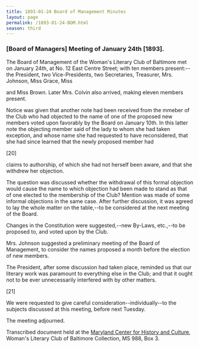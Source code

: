 ```yaml
---
title: 1893-01-24 Board of Management Minutes
layout: page
permalink: /1893-01-24-BOM.html
season: third
---
```

### [Board of Managers] Meeting of January 24th [1893].

The Board of Management of the Woman's Literary Club of Baltimore met on January 24th, at No. 12 East Centre Street; with ten members present:--the President, two Vice-Presidents, two Secretaries, Treasurer, Mrs. Johnson, Miss Grace, Miss

and Miss Brown. Later Mrs. Colvin also arrived, making eleven members present.

Notice was given that another note had been received from the mmeber of the Club who had objected to the name of one of the proposed new members voted upon favorably by the Board on January 10th. In this latter note the objecting member said of the lady to whom she had taken exception, and whose name she had requested to have reconsidered, that she had since learned that the newly proposed member had

[20]

claims to authorship, of which she had not herself been aware, and that she withdrew her objection.

The question was discussed whether the withdrawal of this formal objection would cause the name to which objection had been made to stand as that of one elected to the membership of the Club? Mention was made of some informal objections in the same case. After further discussion, it was agreed to lay the whole matter on the table,--to be considered at the next meeting of the Board.

Changes in the Constitution were suggested,--new By-Laws, etc.,--to be proposed to, and voted upon by the Club.

Mrs. Johnson suggested a preliminary meeting of the Board of Management, to consider the names proposed a month before the election of new members.

The President, after some discussion had taken place, reminded us that our literary work was paramount to everything else in the Club; and that it ought not to be ever unnecessarily interfered with by other matters.

[21]

We were requested to give careful consideration--individually--to the subjects discussed at this meeting, before next Tuesday.

The meeting adjourned.

Transcribed document held at the [Maryland Center for History and Culture](http://mdhs.org/), Woman's Literary Club of Baltimore Collection, MS 988, Box 3. 